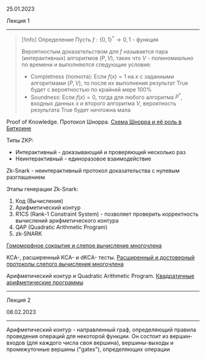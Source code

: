 25.01.2023

Лекция 1

---

> [!info] Определение
> Пусть $f: \{0, 1\}^* \rightarrow 0, 1$ - функция
>  
> Вероятностым доказательством для $f$ называется пара (интерактивных) алгоритмов $(P, V)$, таких что $V$ - полиномиально по времени и выполняются следующие условия:
> - Completness (полнота): Если $f(x) = 1$ на $x$ с заданными алгоритмами $(P, V)$, то после их выполнения результат True будет с вероятностью по крайней мере $100\%$
> - Soundness: Если $f(x) = 0$, тогда для любого алгоритма $P^*$, входных данных $x$ и второго алгоритма $V$, вероятность результата True будет ничтожна мала

Proof of Knowledge. Протокол Шнорра.
[Схема Шнорра и её роль в Биткоине](https://habr.com/ru/post/534306)

Типы ZKP:
- Интерактивный - доказывающий и проверяющий несколько раз
- Неинтерактивный - единоразовое взаимодействие

Zk-Snark - неинтерактивный протокол доказательства с нулевым разглашением

Этапы генерации Zk-Snark:
1. Код (Вычисления)
2. Арифметический контур
3. R1CS (Rank-1 Constraint System) - позволяет проверить корректность вычислений арифметического контура
4. QAP (Quadratic Arithmetic Program)
5. zk-SNARK

[Гомоморфное сокрытие и слепое вычисление многочлена](https://habr.com/ru/post/343054)

KCA-, расширенный KCA- и dKCA- тесты.
[Расширенный и достоверный протоколы слепого вычисления многочлена](https://habr.com/ru/post/343468)

Арифметический контур и Quadratic Arithmetic Program. [Квадратичные арифметические программы](https://habr.com/ru/post/342750/)

---

Лекция 2

08.02.2023

---

Арифметический контур - направленный граф, определяющий правила проведения операций для некоторой функции. Он состоит из вершин-входов (для каждого числа своя вершина), вершины-выходы и промежуточные вершины ("gates"), определяющих операции